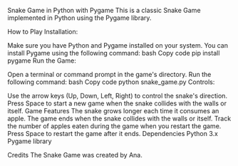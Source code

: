 Snake Game in Python with Pygame
This is a classic Snake Game implemented in Python using the Pygame library.

How to Play
Installation:

Make sure you have Python and Pygame installed on your system.
You can install Pygame using the following command:
bash
Copy code
pip install pygame
Run the Game:

Open a terminal or command prompt in the game's directory.
Run the following command:
bash
Copy code
python snake_game.py
Controls:

Use the arrow keys (Up, Down, Left, Right) to control the snake's direction.
Press Space to start a new game when the snake collides with the walls or itself.
Game Features
The snake grows longer each time it consumes an apple.
The game ends when the snake collides with the walls or itself.
Track the number of apples eaten during the game when you restart the game.
Press Space to restart the game after it ends.
Dependencies
Python 3.x
Pygame library


Credits
The Snake Game was created by Ana.

